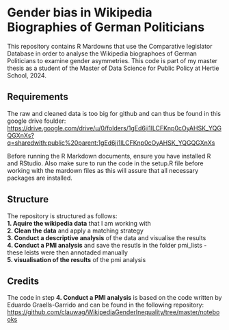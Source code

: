 # Gender bias in Wikipedia Biographies of German Politicians

This repository contains R Mardowns that use the Comparative legislator Database in order to analyse the Wikipedia biographoes of German Politicians to examine gender asymmetries. This code is part of my master thesis as a student of the Master of Data Science for Public Policy at Hertie School, 2024. 

## Requirements

The raw and cleaned data is too big for github and can thus be found in this google drive foulder: https://drive.google.com/drive/u/0/folders/1gEd6ji1lLCFKnp0cOyAHSK_YQGQGXnXs?q=sharedwith:public%20parent:1gEd6ji1lLCFKnp0cOyAHSK_YQGQGXnXs

Before running the R Markdown documents, ensure you have installed R and RStudio. Also make sure to run the code in the setup.R file before working with the mardown files as this will assure that all necessary packages are installed.

## Structure

The repository is structured as follows:  
**1. Aquire the wikipedia data** that I am working with  
**2. Clean the data** and apply a matching strategy  
**3. Conduct a descriptive analysis** of the data and visualise the results  
**4. Conduct a PMI analysis** and save the resutls in the folder pmi_lists - these leists were then annotaded manually  
**5. visualisation of the results** of the pmi analysis  


## Credits

The code in step **4. Conduct a PMI analysis** is based on the code written by Eduardo Graells-Garrido and can be found in the following repository: https://github.com/clauwag/WikipediaGenderInequality/tree/master/notebooks
